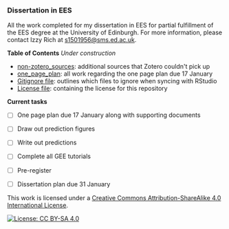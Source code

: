 ### Dissertation in EES

All the work completed for my dissertation in EES for partial fulfillment of the EES degree at the University of Edinburgh. For more information, please contact Izzy Rich at s1501956@sms.ed.ac.uk. 


**Table of Contents**
*Under construction*
- [non-zotero_sources](/non-zotero_sources): additional sources that Zotero couldn't pick up
- [one_page_plan](/one_page_plan): all work regarding the one page plan due 17 January
- [Gitignore file](/.gitignore): outlines which files to ignore when syncing with RStudio
- [License file](/license.txt): containing the license for this repository


**Current tasks**
- [ ] One page plan due 17 January along with supporting documents
- [ ] Draw out prediction figures
- [ ] Write out predictions
- [ ] Complete all GEE tutorials 
- [ ] Pre-register 
- [ ] Dissertation plan due 31 January 


This work is licensed under a [Creative Commons Attribution-ShareAlike 4.0 International License](https://creativecommons.org/licenses/by-sa/4.0/).

[![License: CC BY-SA 4.0](https://licensebuttons.net/l/by-sa/4.0/80x15.png)](https://creativecommons.org/licenses/by-sa/4.0/)
